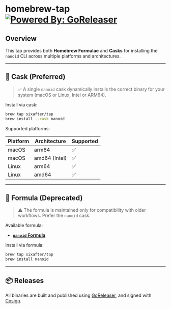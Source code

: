 # homebrew-tap [![Powered By: GoReleaser](https://img.shields.io/badge/powered%20by-goreleaser-green.svg?style=flat-square)](https://github.com/goreleaser)

## Overview

This tap provides both **Homebrew Formulae** and **Casks** for installing the `nanoid` CLI across multiple platforms and architectures.

---

## 🍺 Cask (Preferred)

> ✅ A single `nanoid` cask dynamically installs the correct binary for your system (macOS or Linux, Intel or ARM64).

Install via cask:

```bash
brew tap sixafter/tap
brew install --cask nanoid
```

Supported platforms:

| Platform | Architecture | Supported |
|----------|--------------|-----------|
| macOS    | arm64        | ✅        |
| macOS    | amd64 (Intel)| ✅        |
| Linux    | arm64        | ✅        |
| Linux    | amd64        | ✅        |

---

## 🧪 Formula (Deprecated)

> ⚠️ The formula is maintained only for compatibility with older workflows. Prefer the `nanoid` cask.

Available formula:

- [**`nanoid` Formula**](Formula/nanoid.rb)

Install via formula:

```bash
brew tap sixafter/tap
brew install nanoid
```

---

## 📦 Releases

All binaries are built and published using [GoReleaser](https://goreleaser.com), and signed with [Cosign](https://github.com/sigstore/cosign).
